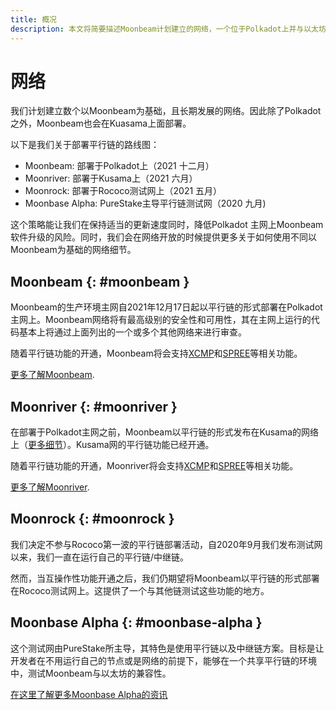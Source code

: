```yaml
---
title: 概况
description: 本文将简要描述Moonbeam计划建立的网络，一个位于Polkadot上并与以太坊兼容的智能合约平行链。
---
```


# 网络

我们计划建立数个以Moonbeam为基础，且长期发展的网络。因此除了Polkadot之外，Moonbeam也会在Kuasama上面部署。

以下是我们关于部署平行链的路线图：

 - Moonbeam: 部署于Polkadot上（2021 十二月）
 - Moonriver: 部署于Kusama上（2021 六月）
 - Moonrock: 部署于Rococo测试网上（2021 五月）
 - Moonbase Alpha: PureStake主导平行链测试网（2020 九月)

这个策略能让我们在保持适当的更新速度同时，降低Polkadot 主网上Moonbeam软件升级的风险。同时，我们会在网络开放的时候提供更多关于如何使用不同以Moonbeam为基础的网络细节。

## Moonbeam {: #moonbeam } 

Moonbeam的生产环境主网自2021年12月17日起以平行链的形式部署在Polkadot主网上。Moonbeam网络将有最高级别的安全性和可用性，其在主网上运行的代码基本上将通过上面列出的一个或多个其他网络来进行审查。

随着平行链功能的开通，Moonbeam将会支持[XCMP](https://wiki.polkadot.network/docs/learn-crosschain)和[SPREE](https://wiki.polkadot.network/docs/learn-crosschain)等相关功能。

[更多了解Moonbeam](/learn/platform/networks/moonbeam/).

## Moonriver {: #moonriver } 

在部署于Polkadot主网之前，Moonbeam以平行链的形式发布在Kusama的网络上（[更多细节](https://www.purestake.com/news/moonbeam-on-kusama/)）。Kusama网的平行链功能已经开通。

随着平行链功能的开通，Moonriver将会支持[XCMP](https://wiki.polkadot.network/docs/learn-crosschain)和[SPREE](https://wiki.polkadot.network/docs/learn-crosschain)等相关功能。

[更多了解Moonriver](/learn/platform/networks/moonriver/).

## Moonrock {: #moonrock } 

我们决定不参与Rococo第一波的平行链部署活动，自2020年9月我们发布测试网以来，我们一直在运行自己的平行链/中继链。

然而，当互操作性功能开通之后，我们仍期望将Moonbeam以平行链的形式部署在Rococo测试网上。这提供了一个与其他链测试这些功能的地方。

## Moonbase Alpha {: #moonbase-alpha } 

这个测试网由PureStake所主导，其特色是使用平行链以及中继链方案。目标是让开发者在不用运行自己的节点或是网络的前提下，能够在一个共享平行链的环境中，测试Moonbeam与以太坊的兼容性。

[在这里了解更多Moonbase Alpha的资讯](/networks/moonbase/)